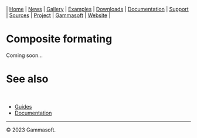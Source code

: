 | [Home](home.md) | [News](news.md) | [Gallery](gallery.md) | [Examples](examples.md) | [Downloads](downloads.md) | [Documentation](documentation.md) | [Support](support.md) | [Sources](https://github.com/gammasoft71/xtd) | [Project](https://sourceforge.net/projects/xtdpro/) | [Gammasoft](gammasoft.md) | [Website](https://gammasoft71.wixsite.com/xtdpro) |

# Composite formating

Coming soon...

# See also
​
* [Guides](guides.md)
* [Documentation](documentation.md)

______________________________________________________________________________________________

© 2023 Gammasoft.

[comment]: <> (https://learn.microsoft.com/en-us/dotnet/standard/base-types/composite-formatting)
